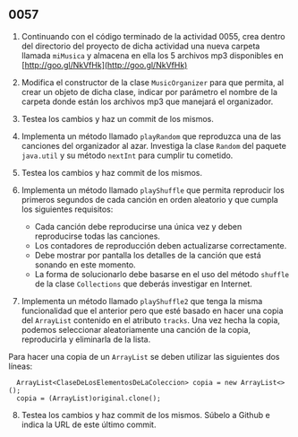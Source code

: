 ## 0057

1. Continuando con el código terminado de la actividad 0055, crea dentro del directorio del proyecto de dicha actividad una nueva carpeta llamada `miMusica` y almacena en ella los 5 archivos mp3 disponibles en [http://goo.gl/NkVfHk](http://goo.gl/NkVfHk)

2. Modifica el constructor de la clase `MusicOrganizer` para que permita, al crear un objeto de dicha clase, indicar por parámetro el nombre de la carpeta donde están los archivos mp3 que manejará el organizador.

3. Testea los cambios y haz un commit de los mismos.

4. Implementa un método llamado `playRandom` que reproduzca una de las canciones del organizador al azar. Investiga la clase `Random` del paquete `java.util` y su método `nextInt` para cumplir tu cometido.

5. Testea los cambios y haz commit de los mismos.

6. Implementa un método llamado `playShuffle` que permita reproducir los primeros segundos de cada canción en orden aleatorio y que cumpla los siguientes requisitos:
    - Cada canción debe reproducirse una única vez y deben reproducirse todas las canciones.
    - Los contadores de reproducción deben actualizarse correctamente.
    - Debe mostrar por pantalla los detalles de la canción que está sonando en este momento.
    - La forma de solucionarlo debe basarse en el uso del método `shuffle` de la clase `Collections` que deberás investigar en Internet.
    
7. Implementa un método llamado `playShuffle2` que tenga la misma funcionalidad que el anterior pero que esté basado en hacer una copia del `ArrayList` contenido en el atributo `tracks`. Una vez hecha la copia, podemos seleccionar aleatoriamente una canción de la copia, reproducirla y eliminarla de la lista.

  Para hacer una copia de un `ArrayList` se deben utilizar las siguientes dos líneas: 

      ArrayList<ClaseDeLosElementosDeLaColeccion> copia = new ArrayList<>();
      copia = (ArrayList)original.clone();
    
8. Testea los cambios y haz commit de los mismos. Súbelo a Github e indica la URL de este último commit.
